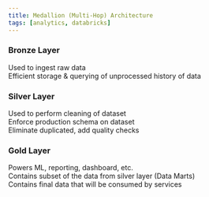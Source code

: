 ```yaml
---
title: Medallion (Multi-Hop) Architecture
tags: [analytics, databricks]
---
```


### Bronze Layer
Used to ingest raw data  
Efficient storage & querying of unprocessed history of data

### Silver Layer
Used to perform cleaning of dataset  
Enforce production schema on dataset  
Eliminate duplicated, add quality checks

### Gold Layer
Powers ML, reporting, dashboard, etc.  
Contains subset of the data from silver layer (Data Marts)  
Contains final data that will be consumed by services